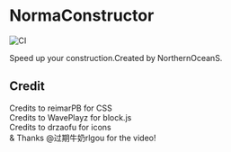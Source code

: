 # NormaConstructor

![CI](https://github.com/NorthernOceanS/NormaConstructor/workflows/CI/badge.svg)

Speed up your construction.Created by NorthernOceanS.

## Credit
Credits to reimarPB for CSS  
Credits to WavePlayz for block.js  
Credits to drzaofu for icons  
& Thanks @过期牛奶rlgou for the video!
